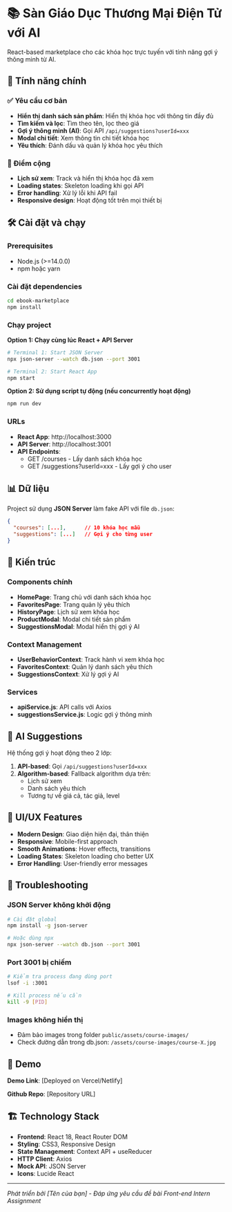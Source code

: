 # 📚 Sàn Giáo Dục Thương Mại Điện Tử với AI

React-based marketplace cho các khóa học trực tuyến với tính năng gợi ý thông minh từ AI.

## 🚀 Tính năng chính

### ✅ Yêu cầu cơ bản

- **Hiển thị danh sách sản phẩm**: Hiển thị khóa học với thông tin đầy đủ
- **Tìm kiếm và lọc**: Tìm theo tên, lọc theo giá
- **Gợi ý thông minh (AI)**: Gọi API `/api/suggestions?userId=xxx`
- **Modal chi tiết**: Xem thông tin chi tiết khóa học
- **Yêu thích**: Đánh dấu và quản lý khóa học yêu thích

### 🌟 Điểm cộng

- **Lịch sử xem**: Track và hiển thị khóa học đã xem
- **Loading states**: Skeleton loading khi gọi API
- **Error handling**: Xử lý lỗi khi API fail
- **Responsive design**: Hoạt động tốt trên mọi thiết bị

## 🛠️ Cài đặt và chạy

### Prerequisites

- Node.js (>=14.0.0)
- npm hoặc yarn

### Cài đặt dependencies

```bash
cd ebook-marketplace
npm install
```

### Chạy project

**Option 1: Chạy cùng lúc React + API Server**

```bash
# Terminal 1: Start JSON Server
npx json-server --watch db.json --port 3001

# Terminal 2: Start React App
npm start
```

**Option 2: Sử dụng script tự động (nếu concurrently hoạt động)**

```bash
npm run dev
```

### URLs

- **React App**: http://localhost:3000
- **API Server**: http://localhost:3001
- **API Endpoints**:
  - GET /courses - Lấy danh sách khóa học
  - GET /suggestions?userId=xxx - Lấy gợi ý cho user

## 📊 Dữ liệu

Project sử dụng **JSON Server** làm fake API với file `db.json`:

```json
{
  "courses": [...],      // 10 khóa học mẫu
  "suggestions": [...]   // Gợi ý cho từng user
}
```

## 🎯 Kiến trúc

### Components chính

- **HomePage**: Trang chủ với danh sách khóa học
- **FavoritesPage**: Trang quản lý yêu thích
- **HistoryPage**: Lịch sử xem khóa học
- **ProductModal**: Modal chi tiết sản phẩm
- **SuggestionsModal**: Modal hiển thị gợi ý AI

### Context Management

- **UserBehaviorContext**: Track hành vi xem khóa học
- **FavoritesContext**: Quản lý danh sách yêu thích
- **SuggestionsContext**: Xử lý gợi ý AI

### Services

- **apiService.js**: API calls với Axios
- **suggestionsService.js**: Logic gợi ý thông minh

## 🤖 AI Suggestions

Hệ thống gợi ý hoạt động theo 2 lớp:

1. **API-based**: Gọi `/api/suggestions?userId=xxx`
2. **Algorithm-based**: Fallback algorithm dựa trên:
   - Lịch sử xem
   - Danh sách yêu thích
   - Tương tự về giá cả, tác giả, level

## 🎨 UI/UX Features

- **Modern Design**: Giao diện hiện đại, thân thiện
- **Responsive**: Mobile-first approach
- **Smooth Animations**: Hover effects, transitions
- **Loading States**: Skeleton loading cho better UX
- **Error Handling**: User-friendly error messages

## 🔧 Troubleshooting

### JSON Server không khởi động

```bash
# Cài đặt global
npm install -g json-server

# Hoặc dùng npx
npx json-server --watch db.json --port 3001
```

### Port 3001 bị chiếm

```bash
# Kiểm tra process đang dùng port
lsof -i :3001

# Kill process nếu cần
kill -9 [PID]
```

### Images không hiển thị

- Đảm bảo images trong folder `public/assets/course-images/`
- Check đường dẫn trong db.json: `/assets/course-images/course-X.jpg`

## 📝 Demo

**Demo Link**: [Deployed on Vercel/Netlify]

**Github Repo**: [Repository URL]

## 🏗️ Technology Stack

- **Frontend**: React 18, React Router DOM
- **Styling**: CSS3, Responsive Design
- **State Management**: Context API + useReducer
- **HTTP Client**: Axios
- **Mock API**: JSON Server
- **Icons**: Lucide React

---

_Phát triển bởi [Tên của bạn] - Đáp ứng yêu cầu đề bài Front-end Intern Assignment_
